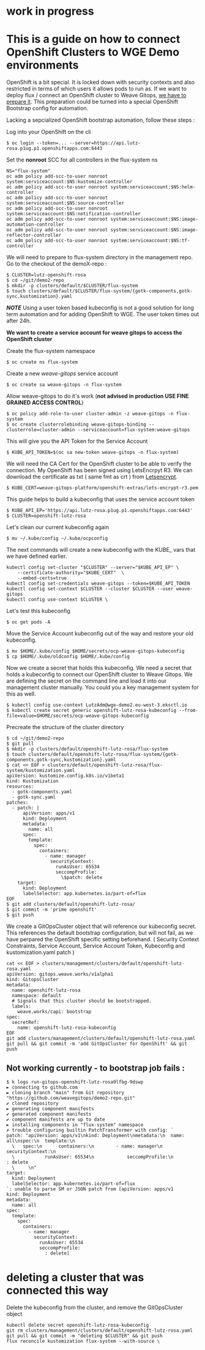 # work in progress

# This is a guide on how to connect OpenShift Clusters to WGE Demo environments

OpenShift is a bit special. It is locked down with security contexts and also restricted in terms of which users it allows pods to run as. 
If we want to deploy flux / connect an OpenShift cluster to Weave Gitops, [we have to prepare it](https://fluxcd.io/flux/use-cases/openshift/). This preparation could be turned into a special OpenShift
Bootstrap config for automation.

Lacking a sepcialized OpenShift bootstrap automation, follow these steps : 

Log into your OpenShift on the cli
```
$ oc login --token=... --server=https://api.lutz-rosa.p1ug.p1.openshiftapps.com:6443
```

Set the **nonroot** SCC for all controllers in the flux-system ns
```
NS="flux-system"
oc adm policy add-scc-to-user nonroot system:serviceaccount:$NS:kustomize-controller
oc adm policy add-scc-to-user nonroot system:serviceaccount:$NS:helm-controller
oc adm policy add-scc-to-user nonroot system:serviceaccount:$NS:source-controller
oc adm policy add-scc-to-user nonroot system:serviceaccount:$NS:notification-controller
oc adm policy add-scc-to-user nonroot system:serviceaccount:$NS:image-automation-controller
oc adm policy add-scc-to-user nonroot system:serviceaccount:$NS:image-reflector-controller
oc adm policy add-scc-to-user nonroot system:serviceaccount:$NS:tf-controller
```

We will need to prepare to flux-system directory in the management repo. Go to the checkout of the demoX-repo :
```
$ CLUSTER=lutz-openshift-rosa
$ cd ~/git/demo2-repo
$ mkdir -p clusters/default/$CLUSTER/flux-system
$ touch clusters/default/$CLUSTER/flux-system/{gotk-components,gotk-sync,kustomization}.yaml
```

**_NOTE_** Using a user token based kubeconfig is not a good solution for long term automation and for adding OpenShift to WGE. The user token times out after 24h. 

**We want to create a service account for weave gitops to access the OpenShift cluster**

Create the flux-system namespace 
```
$ oc create ns flux-system
```

Create a new *weave-gitops* service account
```
$ oc create sa weave-gitops -n flux-system
```

Allow weave-gitops to do it's work (**not advised in production USE FINE GRAINED ACCESS CONTROL**)
```
$ oc policy add-role-to-user cluster-admin -z weave-gitops -n flux-system
$ oc create clusterrolebinding weave-gitops-binding --clusterrole=cluster-admin --serviceaccount=flux-system:weave-gitops
```

This will give you the API Token for the Service Account
```
$ KUBE_API_TOKEN=$(oc sa new-token weave-gitops -n flux-system)
```

We will need the CA Cert for the OpenShift cluster to be able to verify the connection. My OpenShift has been signed using LetsEncrpyt R3. We can download the certificate as txt ( same fmt as crt ) from [Letsencrypt](https://letsencrypt.org/certificates/). 
```
$ KUBE_CERT=weave-gitops-platform/openshift-extras/lets-encrypt-r3.pem
```

This guide helps to build a kubeconfig that uses the service account token

```
$ KUBE_API_EP='https://api.lutz-rosa.p1ug.p1.openshiftapps.com:6443'
$ CLUSTER=openshift-lutz-rosa
```

Let's clean our current kubeconfig again
```
$ mv ~/.kube/config ~/.kube/ocpconfig
```

The next commands will create a new kubeconfig with the KUBE_ vars that we have defined earlier.
```
kubectl config set-cluster "$CLUSTER" --server="$KUBE_API_EP" \
    --certificate-authority="$KUBE_CERT"  \
    --embed-certs=true
kubectl config set-credentials weave-gitops --token=$KUBE_API_TOKEN
kubectl config set-context $CLUSTER --cluster $CLUSTER --user weave-gitops
kubectl config use-context $CLUSTER \

```

Let's test this kubeconfig
```
$ oc get pods -A
```

Move the Service Account kubeconfig out of the way and restore your old kubeconfig.
```
$ mv $HOME/.kube/config $HOME/secrets/ocp-weave-gitops-kubeconfig
$ cp $HOME/.kube/oldconfig $HOME/.kube/config
```

Now we create a secret that holds this kubeconfig. We need a secret that holds a kubeconfig to connect our OpenShift cluster to Weave Gitops. We are defining the secret on the command line and load it into our management cluster manually. You could you a key management system for this as well. 
```
$ kubectl config use-context LutzAdm@wge-demo2.eu-west-3.eksctl.io
$ kubectl create secret generic openshift-lutz-rosa-kubeconfig --from-file=value=$HOME/secrets/ocp-weave-gitops-kubeconfig
```

Precreate the structure of the cluster directory
```
$ cd ~/git/demo2-repo
$ git pull
$ mkdir -p clusters/default/openshift-lutz-rosa/flux-system
$ touch clusters/default/openshift-lutz-rosa/flux-system/{gotk-components,gotk-sync,kustomization}.yaml
$ cat << EOF > clusters/default/openshift-lutz-rosa/flux-system/kustomization.yaml
apiVersion: kustomize.config.k8s.io/v1beta1
kind: Kustomization
resources:
  - gotk-components.yaml
  - gotk-sync.yaml
patches:
  - patch: |
      apiVersion: apps/v1
      kind: Deployment
      metadata:
        name: all
      spec:
        template:
          spec:
            containers:
              - name: manager
                securityContext:
                  runAsUser: 65534
                  seccompProfile:
                    \$patch: delete      
    target:
      kind: Deployment
      labelSelector: app.kubernetes.io/part-of=flux
EOF 
$ git add clusters/default/openshift-lutz-rosa/
$ git commit -m 'prime openshift'
$ git push
```

We create a GitOpsCluster object that will reference our kubeconfig secret. This references the default bootstrap configuration, but will not fail, as we have perpared the OpenShift specific setting beforehand. ( Security Context Constraints, Service Account, Service Account Token, Kubeconfig and kustomization.yaml patch )
```
cat << EOF > clusters/management/clusters/default/openshift-lutz-rosa.yaml
apiVersion: gitops.weave.works/v1alpha1
kind: GitopsCluster
metadata:
  name: openshift-lutz-rosa
  namespace: default
  # Signals that this cluster should be bootstrapped.
  labels:
    weave.works/capi: bootstrap
spec:
  secretRef:
    name: openshift-lutz-rosa-kubeconfig
EOF
git add clusters/management/clusters/default/openshift-lutz-rosa.yaml
git pull && git commit -m 'add GitOpsCluster for OpenShift' && git push
```

## Not working currently - to bootstrap job fails :
```
$ k logs run-gitops-openshift-lutz-rosa9lfbg-9dswp
► connecting to github.com
► cloning branch "main" from Git repository "https://github.com/weavegitops/demo2-repo.git"
✔ cloned repository
► generating component manifests
✔ generated component manifests
✔ component manifests are up to date
► installing components in "flux-system" namespace
✗ trouble configuring builtin PatchTransformer with config: `
patch: "apiVersion: apps/v1\nkind: Deployment\nmetadata:\n  name: all\nspec:\n  template:\n
  \   spec:\n      containers:\n        - name: manager\n          securityContext:\n
  \           runAsUser: 65534\n            seccompProfile:\n              : delete
  \     \n"
target:
  kind: Deployment
  labelSelector: app.kubernetes.io/part-of=flux
`: unable to parse SM or JSON patch from [apiVersion: apps/v1
kind: Deployment
metadata:
  name: all
spec:
  template:
    spec:
      containers:
        - name: manager
          securityContext:
            runAsUser: 65534
            seccompProfile:
              : delete]
```


# deleting a cluster that was connected this way

Delete the kubeconfig from the cluster, and remove the GitOpsCluster object 
```
kubectl delete secret openshift-lutz-rosa-kubeconfig
git rm clusters/management/clusters/default/openshift-lutz-rosa.yaml
git pull && git commit -m "deleting $CLUSTER" && git push
flux reconcile kustomization flux-system --with-source \

```
